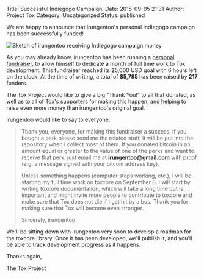 Title: Successful Indiegogo Campaign!
Date: 2015-09-05 21:31
Author: Project Tox
Category: Uncategorized
Status: published

We are happy to announce that irungentoo's personal Indiegogo campaign
has been successfully funded!

![Sketch of irungentoo receiving Indiegogo campaign money]({filename}static/images/irungentoo-indiegogo.png)

As you may already know, irungentoo has been running a [personal
fundraiser]({filename}2015-08-09_regarding-irungentoos-indiegogo-campaign.en.md),
to allow himself to dedicate a month of full time work to Tox
development. This fundraiser reached
its \$5,000 USD goal with 6 hours left on the clock. At the time of
writing, a total of **\$5,785** has been
raised by **217** funders.

The Tox Project would like to give a big "Thank You!" to all that
donated, as well as to all of Tox's supporters for making this happen,
and helping to raise even more money than irungentoo's original goal.

irungentoo would like to say to everyone:

> Thank you, everyone, for making this fundraiser a success. If you
> bought a perk please send me the related stuff, it will be put into
> the repository when I collect most of them. If you donated bitcoin in
> an amount equal or greater to the value of one of the perks and want
> to receive that perk, just email me at **irungentoo@gmail.com** with
> proof (e.g. a message signed with your bitcoin address key).
>
> Unless something happens (computer stops working, etc.), I will be
> starting my full time work on toxcore on September 8. I will start by
> writing toxcore documentation, which will take a long time but is
> important and might invite more people to contribute to toxcore and
> make sure that Tox does not die if I get hit by a bus. Thank you for
> making sure that Tox will become even stronger.
>
> Sincerely,
> irungentoo

We'll be sitting down with irungentoo very soon to develop a roadmap for
the toxcore library. Once it has been developed, we'll publish it, and
you'll be able to track development progress as it happens.

Thanks again,

The Tox Project

